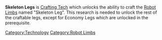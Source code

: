 **Skeleton Legs** is [Crafting Tech](Crafting_Tech.md "wikilink") which
unlocks the ability to craft the [Robot Limbs](Robot_Limbs.md "wikilink")
named "Skeleton Leg". This research is needed to unlock the rest of the
craftable legs, except for Economy Legs which are unlocked in the
prerequisite.

[Category:Technology](Category:Technology "wikilink") [Category:Robot
Limbs](Category:Robot_Limbs "wikilink")